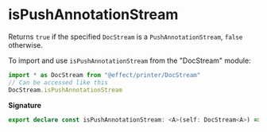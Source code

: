 # isPushAnnotationStream

Returns `true` if the specified `DocStream` is a `PushAnnotationStream`, `false` otherwise.

To import and use `isPushAnnotationStream` from the "DocStream" module:

```ts
import * as DocStream from "@effect/printer/DocStream"
// Can be accessed like this
DocStream.isPushAnnotationStream
```

**Signature**

```ts
export declare const isPushAnnotationStream: <A>(self: DocStream<A>) => self is PushAnnotationStream<A>
```

